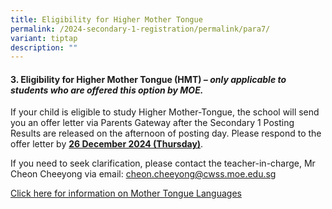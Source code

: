 ```yaml
---
title: Eligibility for Higher Mother Tongue
permalink: /2024-secondary-1-registration/permalink/para7/
variant: tiptap
description: ""
---
```

<h4>3. Eligibility for Higher Mother Tongue (HMT) <em>– only applicable to students who are offered this option by MOE.</em></h4>
<p>If your child is eligible to study Higher Mother-Tongue, the school will
send you an offer letter via Parents Gateway after the Secondary 1 Posting
Results are released on the afternoon of posting day. Please respond to
the offer letter by <strong><u>26 December 2024 (Thursday)</u></strong>.</p>
<p>If you need to seek clarification, please contact the teacher-in-charge,
Mr Cheon Cheeyong via email: <a href="mailto:cheon.cheeyong@cwss.moe.edu.sg" rel="noopener noreferrer nofollow" target="_blank">cheon.cheeyong@cwss.moe.edu.sg</a>
</p>
<p><a href="/files/MTL_Factsheet_Dec_2023.pdf" rel="noopener noreferrer nofollow" target="_blank">Click here for information on Mother Tongue Languages</a>
</p>